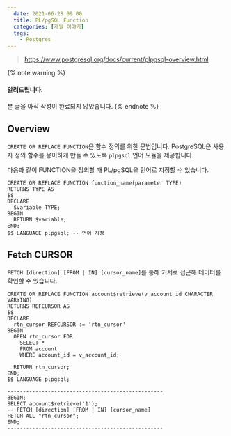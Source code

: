 ```yaml
---
  date: 2021-06-28 09:00
  title: PL/pgSQL Function
  categories: [개발 이야기]
  tags:
    - Postgres
---
```


> https://www.postgresql.org/docs/current/plpgsql-overview.html

{% note warning %}
#### 알려드립니다.
본 글을 아직 작성이 완료되지 않았습니다.
{% endnote %}

## Overview
`CREATE OR REPLACE FUNCTION`은 함수 정의를 위한 문법입니다.
PostgreSQL은 사용자 정의 함수를 용이하게 만들 수 있도록 `plpgsql` 언어 모듈을 제공합니다.

다음과 같이 FUNCTION을 정의할 때 PL/pgSQL을 언어로 지정할 수 있습니다.
```pgsql
CREATE OR REPLACE FUNCTION function_name(parameter TYPE)
RETURNS TYPE AS
$$
DECLARE
  $variable TYPE;
BEGIN
  RETURN $variable;
END;
$$ LANGUAGE plpgsql; -- 언어 지정
```

## Fetch CURSOR
`FETCH [direction] [FROM | IN] [cursor_name]`를 통해 커서로 접근해 데이터를 확인할 수 있습니다.

```pgsql
CREATE OR REPLACE FUNCTION account$retrieve(v_account_id CHARACTER VARYING)
RETURNS REFCURSOR AS
$$
DECLARE
  rtn_cursor REFCURSOR := 'rtn_cursor'
BEGIN
  OPEN rtn_cursor FOR
    SELECT *
    FROM account
    WHERE account_id = v_account_id;

  RETURN rtn_cursor;
END;
$$ LANGUAGE plpgsql;

--------------------------------------------------
BEGIN;
SELECT account$retrieve('1');
-- FETCH [direction] [FROM | IN] [cursor_name]
FETCH ALL "rtn_cursor";
END;
--------------------------------------------------
```  
